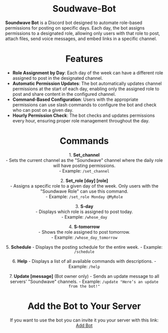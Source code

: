 <h1 align=center> Soudwave-Bot </h1>

**Soundwave Bot** is a Discord bot designed to automate role-based permissions for posting on specific days. Each day, the bot assigns permissions to a designated role, allowing only users with that role to post, attach files, send voice messages, and embed links in a specific channel.


<h1 align=center> Features </h2>

- **Role Assignment by Day**: Each day of the week can have a different role assigned to post in the designated channel.
- **Automatic Permission Updates**: The bot automatically updates channel permissions at the start of each day, enabling only the assigned role to post and share content in the configured channel.
- **Command-Based Configuration**: Users with the appropriate permissions can use slash commands to configure the bot and check who can post on a given day.
- **Hourly Permission Check**: The bot checks and updates permissions every hour, ensuring proper role management throughout the day.

<h1 align=center >Commands </h1>

<p align="center">
1. <strong>Set_channel</strong>
   <br>
   - Sets the current channel as the "Soundwave" channel where the daily role will have posting permissions.
   <br>
   - Example: <code>/set_channel</code>
</p>
<p align="center">
2. <strong>Set_role [day] [role]</strong>
   <br>
   - Assigns a specific role to a given day of the week. Only users with the "Soundwave Role" can use this command.
   <br>
   - Example: <code>/set_role Monday @MyRole</code>
</p>

<p align="center">   
3. <strong>S-day</strong>
   <br>
   - Displays which role is assigned to post today.
   <br>
   - Example: <code>/whose_day</code>
</p>

<p align="center">
4. <strong>S-tomorrow</strong>
   <br>
   - Shows the role assigned to post tomorrow.
   <br>
   - Example: <code>/whose_day_tomorrow</code>
</p>

<p align="center">
5. <strong>Schedule</strong>
   - Displays the posting schedule for the entire week.
   - Example: <code>/schedule</code>
</p>

<p align="center"> 
6. <strong>Help</strong>
   - Displays a list of all available commands with descriptions.
   - Example: <code>/help</code>
</p>

<p align="center">
7. <strong>Update [message]</strong> (Bot owner only)
   - Sends an update message to all servers' "Soundwave" channels.
   - Example: <code>/update "Here’s an update from the bot!"</code>
   </p>


<h1 align=center>Add the Bot to Your Server</h1>
<p align=center>
If you want to use the bot you can invite it you your server with this link:
<a href="https://discord.com/oauth2/authorize?client_id=1289690644310392884&permissions=268437520&integration_type=0&scope=bot
">Add Bot</a>
</p>

